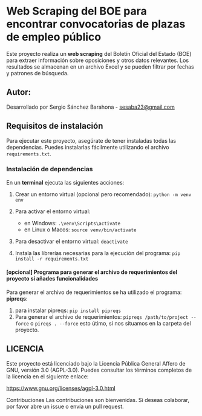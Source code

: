 # Web Scraping del BOE para encontrar convocatorias de plazas de empleo público

Este proyecto realiza un **web scraping** del Boletín Oficial del Estado (BOE) para extraer información sobre oposiciones y otros datos relevantes. Los resultados se almacenan en un archivo Excel y se pueden filtrar por fechas y patrones de búsqueda.

## Autor:
Desarrollado por Sergio Sánchez Barahona - sesaba23@gmail.com

## Requisitos de instalación

Para ejecutar este proyecto, asegúrate de tener instaladas todas las dependencias. Puedes instalarlas fácilmente utilizando el archivo `requirements.txt`.

### Instalación de dependencias

En un **terminal** ejecuta las siguientes acciones:
1. Crear un entorno virtual (opcional pero recomendado): ```python -m venv env ```
   
2. Para activar el entorno virtual:
      - en Windows: ```.\venv\Scripts\activate ```
      - en Linux o Macos: ```source venv/bin/activate ```

3. Para desactivar el entorno virtual: ```deactivate ```

4. Instala las librerías necesarias para la ejecución del programa: ```pip install -r requirements.txt ```
 

#### [opcional] Programa para generar el archivo de requerimientos del proyecto si añades funcionalidades

Para generar el archivo de requerimientos se ha utilizado el programa: **pipreqs**:
1. para instalar pipreqs: ```pip install pipreqs```
2. Para generar el archivo de requerimientos: ```pipreqs /path/to/project --force``` o ```pireqs . --force``` esto útimo, si nos situamos en la carpeta del proyecto.

## LICENCIA

Este proyecto está licenciado bajo la Licencia Pública General Affero de GNU, versión 3.0 (AGPL-3.0). Puedes consultar los términos completos de la licencia en el siguiente enlace:

https://www.gnu.org/licenses/agpl-3.0.html

Contribuciones
Las contribuciones son bienvenidas. Si deseas colaborar, por favor abre un issue o envía un pull request.

